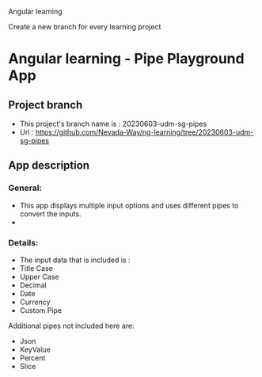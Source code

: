 Angular learning

Create a new branch for every learning project
# Angular learning - Pipe Playground App

## Project branch
- This project's branch name is : 20230603-udm-sg-pipes
- Url : https://github.com/Nevada-Way/ng-learning/tree/20230603-udm-sg-pipes

## App description
### General:
- This app displays multiple input options and uses different pipes to convert the inputs.
-
### Details:
- The input data that is included is :
- Title Case
- Upper Case
- Decimal
- Date
- Currency 
- Custom Pipe

Additional pipes not included here are:
- Json
- KeyValue
- Percent
- Slice

